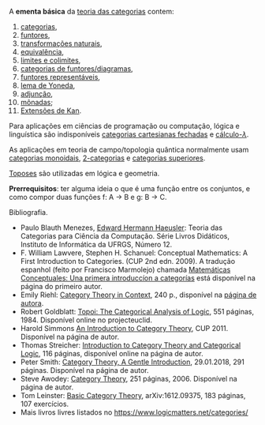 A **ementa básica** da 
[teoria das categorias](https://pt.wikipedia.org/wiki/Teoria_das_categorias) contem:

1. [categorias](https://pt.wikipedia.org/wiki/Categoria_(teoria_das_categorias)),
2. [funtores](https://pt.wikipedia.org/wiki/Functor),
3. [transformações naturais](https://pt.wikipedia.org/wiki/Transformação_natural_(teoria_das_categorias)),
4. [equivalência](https://pt.wikipedia.org/wiki/Equivalência_de_categorias),
5. [limites e colimites](https://pt.wikipedia.org/wiki/Limites_e_colimites),
6. [categorias de funtores/diagramas](https://en.wikipedia.org/wiki/Functor_category),
7. [funtores representáveis](https://pt.wikipedia.org/wiki/Functor_representável),
8. [lema de Yoneda](https://pt.wikipedia.org/wiki/Lema_de_Yoneda),
9. [adjunção](https://pt.wikipedia.org/wiki/Adjunção_(teoria_das_categorias)),
10. [mônadas](https://pt.wikipedia.org/wiki/Mónade_(teoria_das_categorias));
11. [Extensões de Kan](https://pt.wikipedia.org/wiki/Extensão_de_Kan).

Para aplicações em ciências de programação ou computação, lógica e
linguística são indisponíveis
[categorias cartesianas fechadas](https://en.wikipedia.org/wiki/Cartesian_closed_category)
e [cálculo-$λ$](https://pt.wikipedia.org/wiki/C%C3%A1lculo_lambda).

As aplicações em teoria de campo/topologia quântica normalmente usam
[categorias monoidais](https://en.wikipedia.org/wiki/Monoidal_category),
[2-categorias](https://en.wikipedia.org/wiki/Strict_2-category)
e [categorias superiores](https://en.wikipedia.org/wiki/Higher_category_theory).

[Toposes](https://pt.wikipedia.org/wiki/Topos) são utilizadas em lógica e geometria.

**Prerrequisitos**: ter alguma ideia o que é uma função entre os
conjuntos, e como compor duas funções f: A → B e g: B → C.

Bibliografia.

-   Paulo Blauth Menezes, [Edward Hermann Haeusler](http://www-di.inf.puc-rio.br/~hermann):
    Teoria das Categorias para Ciência da Computação.
    Série Livros Didáticos, Instituto de Informática da UFRGS, Número 12.
-   F. William Lawvere, Stephen H. Schanuel:
    Conceptual Mathematics: A First Introduction to Categories.
    (CUP 2nd edn. 2009). A tradução espanhol (feito por Francisco Marmolejo) chamada
    [Matemáticas Conceptuales: Una primera introduccíon a categorías](http://www.acsu.buffalo.edu/~wlawvere/concep-3.pdf)
    está disponível na página do primeiro autor.
-   Emily Riehl: [Category Theory in Context](https://math.jhu.edu/~eriehl/context.pdf), 240 p.,
    disponível na [página de autora](https://math.jhu.edu/~eriehl/context/).
-   Robert Goldblatt: [Topoi: The Categorical Analysis of Logic](https://projecteuclid.org/ebooks/books-by-independent-authors/Topoi-The-Categorial-Analysis-of-Logic/toc/bia/1403013939),
    551 páginas, 1984. Disponível online no projecteuclid.
-   Harold Simmons [An Introduction to Category Theory](http://www.cs.man.ac.uk/~hsimmons/zCATS.pdf),
    CUP 2011. Disponível na página de autor.
-   Thomas Streicher: [Introduction to Category Theory and Categorical Logic](https://www2.mathematik.tu-darmstadt.de/~streicher/CTCL.pdf),
    116 páginas, disponível online na página de autor.
-   Peter Smith: [Category Theory, A Gentle Introduction](https://www.logicmatters.net/resources/pdfs/GentleIntro.pdf),
    29.01.2018, 291 páginas. Disponível na página de autor.
-   Steve Awodey: [Category Theory](http://www.andrew.cmu.edu/course/80-413-713/notes/),
    251 páginas, 2006. Disponível na página de autor.
-   Tom Leinster: [Basic Category Theory](https://arxiv.org/abs/1612.09375),
    arXiv:1612.09375, 183 páginas, 107 exercícios.
-   Mais livros livres listados no
    <https://www.logicmatters.net/categories/>
